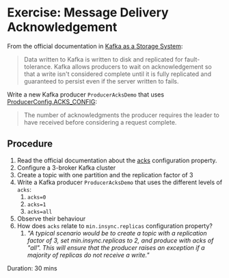# Exercise: Message Delivery Acknowledgement

From the official documentation in [Kafka as a Storage System](https://kafka.apache.org/documentation/):

> Data written to Kafka is written to disk and replicated for fault-tolerance. Kafka allows producers to wait on acknowledgement so that a write isn't considered complete until it is fully replicated and guaranteed to persist even if the server written to fails.

Write a new Kafka producer `ProducerAcksDemo` that uses [ProducerConfig.ACKS_CONFIG](https://kafka.apache.org/20/javadoc/org/apache/kafka/clients/producer/ProducerConfig.html#ACKS_CONFIG):

> The number of acknowledgments the producer requires the leader to have received before considering a request complete.

## Procedure

1. Read the official documentation about the [acks](https://kafka.apache.org/documentation/#producerconfigs) configuration property.
2. Configure a 3-broker Kafka cluster
3. Create a topic with one partition and the replication factor of 3
4. Write a Kafka producer `ProducerAcksDemo` that uses the different levels of `acks`:
    1. `acks=0`
    2. `acks=1`
    3. `acks=all`
5. Observe their behaviour
6. How does `acks` relate to `min.insync.replicas` configuration property?
    1. _"A typical scenario would be to create a topic with a replication factor of 3, set min.insync.replicas to 2, and produce with acks of "all". This will ensure that the producer raises an exception if a majority of replicas do not receive a write."_

Duration: 30 mins
